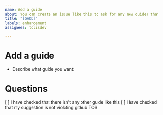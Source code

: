 ```yaml
---
name: Add a guide
about: You can create an issue like this to ask for any new guides that you may want
title: "[GADD]"
labels: enhancement
assignees: tolisdev

---
```


# Add a guide

* Describe what guide you want:

# Questions

[ ] I have checked that there isn't any other guide like this
[ ] I have checked that my suggestion is not violating github TOS
